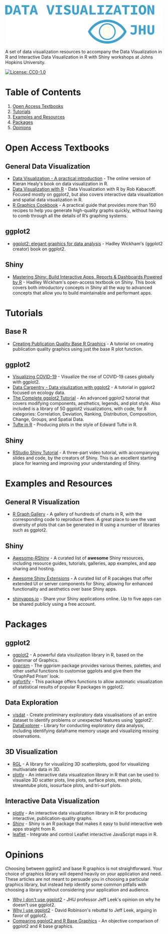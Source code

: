 ![Data Vis Logo](https://raw.githubusercontent.com/jhu-data-services/data-visualization-resources/main/images/datavislogo.png)

A set of data visualization resources to accompany the Data Visualization in R and Interactive Data Visualization in R with Shiny workshops at Johns Hopkins University.

[![License: CC0-1.0](https://licensebuttons.net/l/zero/1.0/80x15.png)](http://creativecommons.org/publicdomain/zero/1.0/)

# Table of Contents

1. [Open Access Textbooks](#r-books)
2. [Tutorials](#r-tutorials)
3. [Examples and Resources](#r-examples)
4. [Packages](#r-packages)
5. [Opinions](#r-opinion)

<a name="r-books"/>

# Open Access Textbooks

## General Data Visualization
- [Data Visualization - A practical introduction](https://socviz.co/) - The online version of Kieran Healy's book on data visualization in R.
- [Data Visualization with R](https://rkabacoff.github.io/datavis/) - Data Visualization with R by Rob Kabacoff. Focused mostly on ggplot2, but also covers interactive data visualization and spatial data visualization in R.
- [R Graphics Cookbook](https://r-graphics.org/) - A practical guide that provides more than 150 recipes to help you generate high-quality graphs quickly, without having to comb through all the details of R’s graphing systems. 

## ggplot2
- [ggplot2: elegant graphics for data analysis](https://ggplot2-book.org/) - Hadley Wickham's (ggplot2 creator) book on ggplot2. 

## Shiny
- [Mastering Shiny: Build Interactive Apps, Reports & Dashboards Powered by R](https://mastering-shiny.org/) - Hadlley Wickham's open-access textbook on Shiny. This book covers both introductory concepts in Shiny all the way to advanced concepts that allow you to build maintainable and performant apps. 
<a name="r-tutorials"/>

# Tutorials

## Base R
- [Creating Publication Quality Base R Graphics](https://www.jumpingrivers.com/blog/styling-base-r-graphics/) - A tutorial on creating publication quality graphics using just the base R plot function.

## ggplot2 
- [Visualizing COVID-19](https://www.datacamp.com/projects/870) - Visualize the rise of COVID-19 cases globally with ggplot2.
- [Data Carpentry - Data visulization with ggplot2](https://datacarpentry.org/R-ecology-lesson/04-visualization-ggplot2.html) - A tutorial in ggplot2 focused on ecology data.
- [The Complete ggplot2 Tutorial](http://r-statistics.co/Complete-Ggplot2-Tutorial-Part1-With-R-Code.html) - An advanced ggplot2 tutorial that covers modifying components, aesthetics, legends, and plot style. Also included is a library of 50 ggplot2 visualizations, with code, for 8 categories: Correlation, Deviation, Ranking, Distribution, Composition, Change, Groups, and Spatial Data.
- [Tufte in R](http://motioninsocial.com/tufte/) - Producing plots in the style of Edward Tufte in R. 

## Shiny
- [RStudio Shiny Tutorial](https://shiny.rstudio.com/tutorial/) - A three-part video tutorial, with accompanying slides and code, by the creators of Shiny. This is an excellent starting place for learning and improving your understanding of Shiny.

<a name="r-examples"/>

# Examples and Resources

## General R Visualization
- [R Graph Gallery](https://www.r-graph-gallery.com/index.html) - A gallery of hundreds of charts in R, with the corresponding code to reproduce them. A great place to see the vast diversity of plots that can be generated in R using a number of libraries such as ggplot2.

## Shiny 

- [Awesome-RShiny](https://github.com/grabear/awesome-rshiny) - A curated list of **awesome** Shiny resources, including resource guides, tutorials, galleries, app examples, and app sharing and hosting. 

- [Awesome Shiny Extensions](https://github.com/nanxstats/awesome-shiny-extensions) - A curated list of R pacakges that offer extended UI or server components for Shiny, allowing for enhanced functionality and aesthetics over base Shiny apps.

- [shinyapps.io](https://www.shinyapps.io/) - Share your Shiny applications online. Up to five apps can be shared publicly using a free account.
<a name="r-packages"/>

# Packages

## ggplot2
- [ggplot2](https://ggplot2.tidyverse.org/) - A powerful data visulization library in R, based on the Grammar of Graphics.
- [ggprism](https://github.com/csdaw/ggprism) - The ggprism package provides various themes, palettes, and other useful functions to customise ggplots and give them the ‘GraphPad Prism’ look.
- [ggfortify](https://github.com/sinhrks/ggfortify) - This package offers functions to allow automatic visualization of statistical results of popular R packages in ggplot2.

## Data Exploration
- [visdat](https://github.com/ropensci/visdat) - Create preliminary exploratory data visualisations of an entire dataset to identify problems or unexpected features using 'ggplot2'.
- [DataExplorer](https://boxuancui.github.io/DataExplorer/) - Library for conducting exploratory data analysis, including identifying dataframe memory usage and visualizing missing observations.

## 3D Visualization
- [RGL](https://cran.r-project.org/web/packages/rgl/index.html) - A library for visualizing 3D scatterplots, good for visualizing multivariate data in 3D.
- [plotly](https://plotly.com/r/3d-charts/) - An interactive data visualization library in R that can be used to visualize 3D scatter plots, line plots, surface plots, mesh plots, streamtube plots, isosurface plots, and tri-surf plots.

## Interactive Data Visualization
- [plotly](https://plotly.com/r/3d-charts/) - An interactive data visualization library in R for producing interactive, publication-quality graphs.
- [Shiny](https://shiny.rstudio.com/) - Shiny is an R package that makes it easy to build interactive web apps straight from R. 
- [leaflet](https://rstudio.github.io/leaflet/) - Integrate and control Leaflet interactive JavaScript maps in R.

<a name="r-opinion"/>

# Opinions 

Choosing between ggplot2 and base R graphics is not straightforward. Your choice of graphics library will depend heavily on your application and need. These articles are not meant to persuade you in choosing a particular graphics library, but instead help identify some common pitfalls with choosing a library without considering your application and audience. 

- [Why I don't use ggplot2](https://simplystatistics.org/2016/02/11/why-i-dont-use-ggplot2/) - JHU professor Jeff Leek's opinion on why he doesn't use ggplot2. 
- [Why I use ggplot2](http://varianceexplained.org/r/why-I-use-ggplot2/) - David Robinson's rebuttal to Jeff Leek, arguing in favor of ggplot2.
- [Comparing ggplot2 and R Base Graphics](https://flowingdata.com/2016/03/22/comparing-ggplot2-and-r-base-graphics/) - An objective comparison of ggplot2 and R base graphics.


